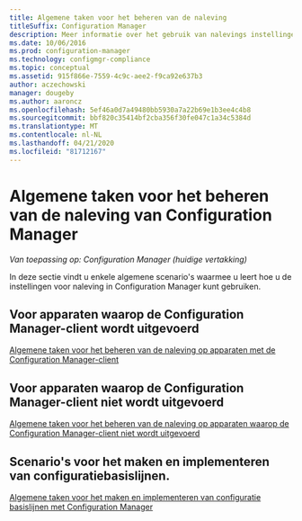 ```yaml
---
title: Algemene taken voor het beheren van de naleving
titleSuffix: Configuration Manager
description: Meer informatie over het gebruik van nalevings instellingen in Configuration Manager.
ms.date: 10/06/2016
ms.prod: configuration-manager
ms.technology: configmgr-compliance
ms.topic: conceptual
ms.assetid: 915f866e-7559-4c9c-aee2-f9ca92e637b3
author: aczechowski
manager: dougeby
ms.author: aaroncz
ms.openlocfilehash: 5ef46a0d7a49480bb5930a7a22b69e1b3ee4c4b8
ms.sourcegitcommit: bbf820c35414bf2cba356f30fe047c1a34c5384d
ms.translationtype: MT
ms.contentlocale: nl-NL
ms.lasthandoff: 04/21/2020
ms.locfileid: "81712167"
---
```

# <a name="common-tasks-for-managing-compliance-with-configuration-manager"></a>Algemene taken voor het beheren van de naleving van Configuration Manager

*Van toepassing op: Configuration Manager (huidige vertakking)*

In deze sectie vindt u enkele algemene scenario's waarmee u leert hoe u de instellingen voor naleving in Configuration Manager kunt gebruiken.  

## <a name="for-devices-that-run-the-configuration-manager-client"></a>Voor apparaten waarop de Configuration Manager-client wordt uitgevoerd  
 [Algemene taken voor het beheren van de naleving op apparaten met de Configuration Manager-client](../../compliance/plan-design/common-tasks-for-managing-compliance-on-devices-with-the-client.md)  

## <a name="for-devices-that-do-not-run-the-configuration-manager-client"></a>Voor apparaten waarop de Configuration Manager-client niet wordt uitgevoerd  
 [Algemene taken voor het beheren van de naleving op apparaten waarop de Configuration Manager-client niet wordt uitgevoerd](../../mdm/understand/what-happened-to-hybrid.md)  

## <a name="scenarios-for-creating-and-deploying-configuration-baselines"></a>Scenario's voor het maken en implementeren van configuratiebasislijnen.  
 [Algemene taken voor het maken en implementeren van configuratie basislijnen met Configuration Manager](../../compliance/plan-design/common-tasks-for-creating-and-deploying-configuration-baselines.md)  
